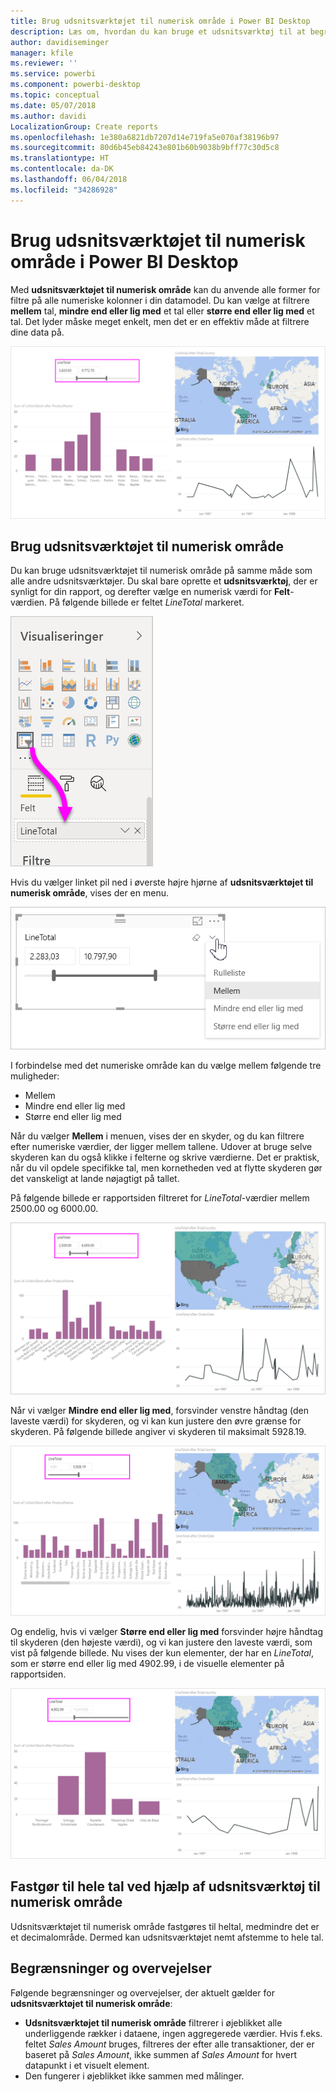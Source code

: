 ```yaml
---
title: Brug udsnitsværktøjet til numerisk område i Power BI Desktop
description: Læs om, hvordan du kan bruge et udsnitsværktøj til at begrænse resultatet til numeriske intervaller i Power BI Desktop
author: davidiseminger
manager: kfile
ms.reviewer: ''
ms.service: powerbi
ms.component: powerbi-desktop
ms.topic: conceptual
ms.date: 05/07/2018
ms.author: davidi
LocalizationGroup: Create reports
ms.openlocfilehash: 1e380a6821db7207d14e719fa5e070af38196b97
ms.sourcegitcommit: 80d6b45eb84243e801b60b9038b9bff77c30d5c8
ms.translationtype: HT
ms.contentlocale: da-DK
ms.lasthandoff: 06/04/2018
ms.locfileid: "34286928"
---
```

# <a name="use-the-numeric-range-slicer-in-power-bi-desktop"></a>Brug udsnitsværktøjet til numerisk område i Power BI Desktop
Med **udsnitsværktøjet til numerisk område** kan du anvende alle former for filtre på alle numeriske kolonner i din datamodel. Du kan vælge at filtrere **mellem** tal, **mindre end eller lig med** et tal eller **større end eller lig med** et tal. Det lyder måske meget enkelt, men det er en effektiv måde at filtrere dine data på.

![Visual med udsnitsværktøjet til numerisk område](media/desktop-slicer-numeric-range/desktop-slicer-numeric-range-0.png)

## <a name="using-the-numeric-range-slicer"></a>Brug udsnitsværktøjet til numerisk område
Du kan bruge udsnitsværktøjet til numerisk område på samme måde som alle andre udsnitsværktøjer. Du skal bare oprette et **udsnitsværktøj**, der er synligt for din rapport, og derefter vælge en numerisk værdi for **Felt**-værdien. På følgende billede er feltet *LineTotal* markeret.

![Opret et numerisk interval-udsnitsværktøj](media/desktop-slicer-numeric-range/desktop-slicer-numeric-range-1-create.png)

Hvis du vælger linket pil ned i øverste højre hjørne af **udsnitsværktøjet til numerisk område**, vises der en menu.

![Menu for udsnitsværktøj til numerisk område](media/desktop-slicer-numeric-range/desktop-slicer-numeric-range-2-between.png)

I forbindelse med det numeriske område kan du vælge mellem følgende tre muligheder:

* Mellem
* Mindre end eller lig med
* Større end eller lig med

Når du vælger **Mellem** i menuen, vises der en skyder, og du kan filtrere efter numeriske værdier, der ligger mellem tallene. Udover at bruge selve skyderen kan du også klikke i felterne og skrive værdierne. Det er praktisk, når du vil opdele specifikke tal, men kornetheden ved at flytte skyderen gør det vanskeligt at lande nøjagtigt på tallet.

På følgende billede er rapportsiden filtreret for *LineTotal*-værdier mellem 2500.00 og 6000.00.

![Udsnitsværktøjet til numerisk område med Mellem](media/desktop-slicer-numeric-range/desktop-slicer-numeric-range-3-between-range.png)

Når vi vælger **Mindre end eller lig med**, forsvinder venstre håndtag (den laveste værdi) for skyderen, og vi kan kun justere den øvre grænse for skyderen. På følgende billede angiver vi skyderen til maksimalt 5928.19.

![Udsnitsværktøjet til numerisk område med Mindre end](media/desktop-slicer-numeric-range/desktop-slicer-numeric-range-4-less-than.png)

Og endelig, hvis vi vælger **Større end eller lig med** forsvinder højre håndtag til skyderen (den højeste værdi), og vi kan justere den laveste værdi, som vist på følgende billede. Nu vises der kun elementer, der har en *LineTotal*, som er større end eller lig med 4902.99, i de visuelle elementer på rapportsiden.

![Udsnitsværktøjet til numerisk område med Større end](media/desktop-slicer-numeric-range/desktop-slicer-numeric-range-5-greater-than.png)

## <a name="snap-to-whole-numbers-with-the-numeric-range-slicer"></a>Fastgør til hele tal ved hjælp af udsnitsværktøj til numerisk område

Udsnitsværktøjet til numerisk område fastgøres til heltal, medmindre det er et decimalområde. Dermed kan udsnitsværktøjet nemt afstemme to hele tal. 


## <a name="limitations-and-considerations"></a>Begrænsninger og overvejelser
Følgende begrænsninger og overvejelser, der aktuelt gælder for **udsnitsværktøjet til numerisk område**:

* **Udsnitsværktøjet til numerisk område** filtrerer i øjeblikket alle underliggende rækker i dataene, ingen aggregerede værdier. Hvis f.eks. feltet *Sales Amount* bruges, filtreres der efter alle transaktioner, der er baseret på *Sales Amount*, ikke summen af *Sales Amount* for hvert datapunkt i et visuelt element.
* Den fungerer i øjeblikket ikke sammen med målinger.
